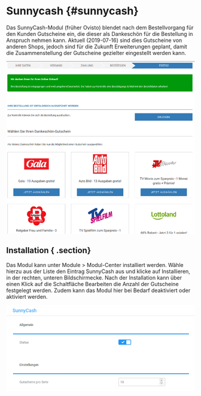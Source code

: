 # Sunnycash {#sunnycash}

Das SunnyCash-Modul \(früher Ovisto\) blendet nach dem Bestellvorgang für den Kunden Gutscheine ein, die dieser als Dankeschön für die Bestellung in Anspruch nehmen kann. Aktuell \(2019-07-16\) sind dies Gutscheine von anderen Shops, jedoch sind für die Zukunft Erweiterungen geplant, damit die Zusammenstellung der Gutscheine gezielter eingestellt werden kann.

![](Bilder/sunnycash/20190704_002.png "Anzeige der Gutscheine nach Abschluss des Bestellvorgangs")

## Installation { .section}

Das Modul kann unter Module \> Modul-Center installiert werden. Wähle hierzu aus der Liste den Eintrag SunnyCash aus und klicke auf Installieren, in der rechten, unteren Bildschirmecke. Nach der Installation kann über einen Klick auf die Schaltfläche Bearbeiten die Anzahl der Gutscheine festgelegt werden. Zudem kann das Modul hier bei Bedarf deaktiviert oder aktiviert werden.

![](Bilder/sunnycash/20190704_001.png "Bearbeiten des SunnyCash-Moduls")




